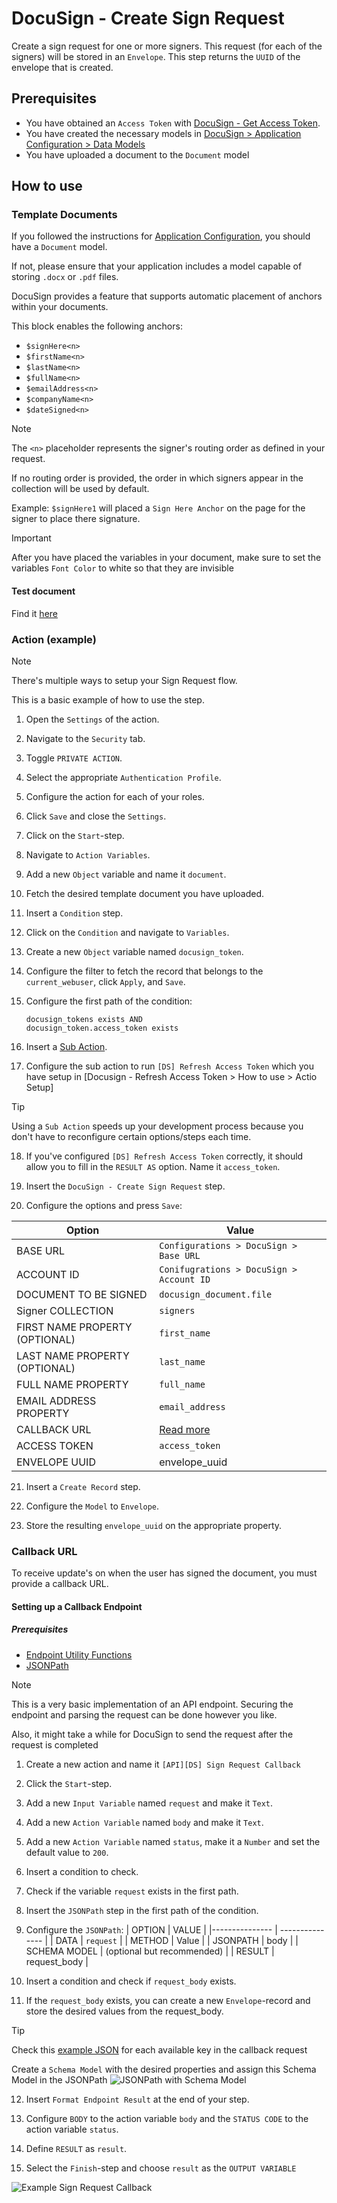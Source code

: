 # DocuSign - Create Sign Request

Create a sign request for one or more signers. This request (for each of the signers) will be stored in an `Envelope`.
This step returns the `UUID` of the envelope that is created.

## Prerequisites

- You have obtained an `Access Token` with [DocuSign - Get Access Token](../docusign-get-access-token/readme.md).
- You have created the necessary models in [DocuSign > Application Configuration > Data Models](../../readme.md#application-configuration#data-models)
- You have uploaded a document to the `Document` model

## How to use

### Template Documents

If you followed the instructions for [Application Configuration](../../readme.md#application-configuration), you should have a `Document` model.

If not, please ensure that your application includes a model capable of storing `.docx` or `.pdf` files.

DocuSign provides a feature that supports automatic placement of anchors within your documents.

This block enables the following anchors:

- `$signHere<n>`
- `$firstName<n>`
- `$lastName<n>`
- `$fullName<n>`
- `$emailAddress<n>`
- `$companyName<n>`
- `$dateSigned<n>`

> [!NOTE]
> The `<n>` placeholder represents the signer's routing order as defined in your request.
>
> If no routing order is provided, the order in which signers appear in the collection will be used by default.
>
> Example: `$signHere1` will placed a `Sign Here Anchor` on the page for the signer to place there signature.

> [!IMPORTANT]
> After you have placed the variables in your document, make sure to set the variables `Font Color` to white so that they are invisible

#### Test document

Find it [here](../../templates/docusign_template.docx)

### Action (example)

> [!NOTE]
> There's multiple ways to setup your Sign Request flow.
>
> This is a basic example of how to use the step.

1. Open the `Settings` of the action.

2. Navigate to the `Security` tab.

3. Toggle `PRIVATE ACTION`.

4. Select the appropriate `Authentication Profile`.

5. Configure the action for each of your roles.

6. Click `Save` and close the `Settings`.

7. Click on the `Start`-step.

8. Navigate to `Action Variables`.

9. Add a new `Object` variable and name it `document`.

10. Fetch the desired template document you have uploaded.

11. Insert a `Condition` step.

12. Click on the `Condition` and navigate to `Variables`.

13. Create a new `Object` variable named `docusign_token`.

14. Configure the filter to fetch the record that belongs to the `current_webuser`, click `Apply`, and `Save`.

15. Configure the first path of the condition:

    ```text
    docusign_tokens exists AND
    docusign_token.access_token exists
    ```

16. Insert a [Sub Action](https://my.bettyblocks.com/block-store/a390d91f-f284-4134-b854-38312e8297ff).

17. Configure the sub action to run `[DS] Refresh Access Token` which you have setup in [Docusign - Refresh Access Token > How to use > Actio Setup]

> [!TIP]
> Using a `Sub Action` speeds up your development process because you don't have to reconfigure certain options/steps each time.

18. If you've configured `[DS] Refresh Access Token` correctly, it should allow you to fill in the `RESULT AS` option. Name it `access_token`.

19. Insert the `DocuSign - Create Sign Request` step.

20. Configure the options and press `Save`:

| Option                         | Value                                    |
| ------------------------------ | ---------------------------------------- |
| BASE URL                       | `Configurations > DocuSign > Base URL`   |
| ACCOUNT ID                     | `Conifugrations > DocuSign > Account ID` |
| DOCUMENT TO BE SIGNED          | `docusign_document.file`                 |
| Signer COLLECTION              | `signers`                                |
| FIRST NAME PROPERTY (OPTIONAL) | `first_name`                             |
| LAST NAME PROPERTY (OPTIONAL)  | `last_name`                              |
| FULL NAME PROPERTY             | `full_name`                              |
| EMAIL ADDRESS PROPERTY         | `email_address`                          |
| CALLBACK URL                   | [Read more](./readme.md#callback_url)    |
| ACCESS TOKEN                   | `access_token`                           |
| ENVELOPE UUID                  | envelope_uuid                            |

21. Insert a `Create Record` step.

22. Configure the `Model` to `Envelope`.

23. Store the resulting `envelope_uuid` on the appropriate property.

### Callback URL

To receive update's on when the user has signed the document, you must provide a callback URL.

#### Setting up a Callback Endpoint

##### Prerequisites

- [Endpoint Utility Functions](https://my.bettyblocks.com/block-store/01022068-32f9-4e71-983f-ea3dc365d013)
- [JSONPath](https://my.bettyblocks.com/block-store/4a8a0dac-724d-4034-833e-b16053ebcbdf)

> [!NOTE]
> This is a very basic implementation of an API endpoint.
> Securing the endpoint and parsing the request can be done however you like.
>
> Also, it might take a while for DocuSign to send the request after the request is completed

1. Create a new action and name it `[API][DS] Sign Request Callback`

2. Click the `Start`-step.

3. Add a new `Input Variable` named `request` and make it `Text`.

4. Add a new `Action Variable` named `body` and make it `Text`.

5. Add a new `Action Variable` named `status`, make it a `Number` and set the default value to `200`.

6. Insert a condition to check.

7. Check if the variable `request` exists in the first path.

8. Insert the `JSONPath` step in the first path of the condition.

9. Configure the `JSONPath`:
   | OPTION | VALUE |
   |--------------- | --------------- |
   | DATA | `request` |
   | METHOD | Value |
   | JSONPATH | body |
   | SCHEMA MODEL | (optional but recommended) |
   | RESULT | request_body |

10. Insert a condition and check if `request_body` exists.

11. If the `request_body` exists, you can create a new `Envelope`-record and store the desired values from the request_body.

> [!TIP]
> Check this [example JSON](./callback_response_example.json) for each available key in the callback request
>
> Create a `Schema Model` with the desired properties and assign this Schema Model in the JSONPath
> ![JSONPath with Schema Model](../../public/json_path_callback_schema_model.jpg)

12. Insert `Format Endpoint Result` at the end of your step.

13. Configure `BODY` to the action variable `body` and the `STATUS CODE` to the action variable `status`.

14. Define `RESULT` as `result`.

15. Select the `Finish`-step and choose `result` as the `OUTPUT VARIABLE`

![Example Sign Request Callback](../../public/example_sign_request_callback.jpg)

